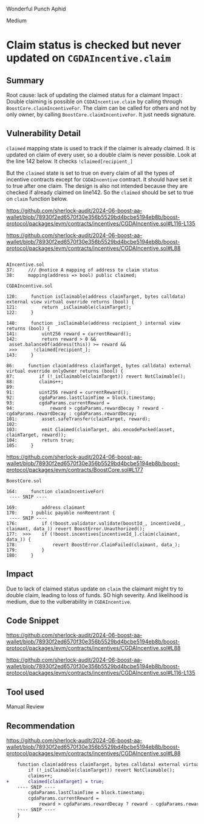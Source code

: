 Wonderful Punch Aphid

Medium

# Claim status is checked but never updated on `CGDAIncentive.claim`

## Summary
Root cause: lack of updating the claimed status for a claimant
Impact : Double claiming is possible on `CGDAIncentive.claim` by calling through `BoostCore.claimIncentiveFor`. The claim can be called for others and not by only owner, by calling `BoostCore.claimIncentiveFor`. It just needs signature.

## Vulnerability Detail

`claimed` mapping state is used to track if the claimer is already claimed. It is updated on claim of every user, so a double claim is never possible. Look at the line 142 below. It checks `!claimed[recipient_]`

But the `claimed` state is set to true on every claim of all the types of incentive contracts except for `CGDAIncentive` contract. It should have set it to true after one claim. The design is also not intended because they are checked if already claimed on line142. So the `claimed` should be set to true on `claim` function below.

https://github.com/sherlock-audit/2024-06-boost-aa-wallet/blob/78930f2ed6570f30e356b5529bd4bcbe5194eb8b/boost-protocol/packages/evm/contracts/incentives/CGDAIncentive.sol#L116-L135

https://github.com/sherlock-audit/2024-06-boost-aa-wallet/blob/78930f2ed6570f30e356b5529bd4bcbe5194eb8b/boost-protocol/packages/evm/contracts/incentives/CGDAIncentive.sol#L88

```solidity

AIncentive.sol
37:     /// @notice A mapping of address to claim status
38:     mapping(address => bool) public claimed;

CGDAIncentive.sol

120:     function isClaimable(address claimTarget, bytes calldata) external view virtual override returns (bool) {
121:         return _isClaimable(claimTarget);
122:     }

140:     function _isClaimable(address recipient_) internal view returns (bool) {
141:         uint256 reward = currentReward();
142:         return reward > 0 && 
 asset.balanceOf(address(this)) >= reward && 
 >>>      !claimed[recipient_];
143:     }

86:     function claim(address claimTarget, bytes calldata) external virtual override onlyOwner returns (bool) {
87:         if (!_isClaimable(claimTarget)) revert NotClaimable();
88:         claims++;
89: 
91:         uint256 reward = currentReward();
92:         cgdaParams.lastClaimTime = block.timestamp;
93:         cgdaParams.currentReward =
94:             reward > cgdaParams.rewardDecay ? reward - cgdaParams.rewardDecay : cgdaParams.rewardDecay;
101:         asset.safeTransfer(claimTarget, reward);
102: 
103:         emit Claimed(claimTarget, abi.encodePacked(asset, claimTarget, reward));
104:         return true;
105:     }

```

https://github.com/sherlock-audit/2024-06-boost-aa-wallet/blob/78930f2ed6570f30e356b5529bd4bcbe5194eb8b/boost-protocol/packages/evm/contracts/BoostCore.sol#L177

```solidity
BoostCore.sol

164:     function claimIncentiveFor(
 ---- SNIP ----

169:         address claimant
170:     ) public payable nonReentrant {
 ---- SNIP ----
176:         if (!boost.validator.validate(boostId_, incentiveId_, claimant, data_)) revert BoostError.Unauthorized();
177:  >>>    if (!boost.incentives[incentiveId_].claim(claimant, data_)) {
178:             revert BoostError.ClaimFailed(claimant, data_);
179:         }
180:     }

```

## Impact
Due to lack of claimed status update on `claim` the claimant might try to double claim, leading to loss of funds. SO high severity. And likelihood is medium, due to the vulberability in `CGDAIncentive`.

## Code Snippet
https://github.com/sherlock-audit/2024-06-boost-aa-wallet/blob/78930f2ed6570f30e356b5529bd4bcbe5194eb8b/boost-protocol/packages/evm/contracts/incentives/CGDAIncentive.sol#L88

https://github.com/sherlock-audit/2024-06-boost-aa-wallet/blob/78930f2ed6570f30e356b5529bd4bcbe5194eb8b/boost-protocol/packages/evm/contracts/incentives/CGDAIncentive.sol#L116-L135

## Tool used

Manual Review

## Recommendation

https://github.com/sherlock-audit/2024-06-boost-aa-wallet/blob/78930f2ed6570f30e356b5529bd4bcbe5194eb8b/boost-protocol/packages/evm/contracts/incentives/CGDAIncentive.sol#L88

```diff
    function claim(address claimTarget, bytes calldata) external virtual override onlyOwner returns (bool) {
        if (!_isClaimable(claimTarget)) revert NotClaimable();
        claims++;
+       claimed[claimTarget] = true;
    ---- SNIP ----
        cgdaParams.lastClaimTime = block.timestamp;
        cgdaParams.currentReward =
            reward > cgdaParams.rewardDecay ? reward - cgdaParams.rewardDecay : cgdaParams.rewardDecay;
    ---- SNIP ----
    }
```